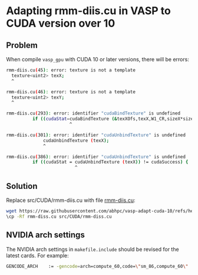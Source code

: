# Adapting rmm-diis.cu in VASP to CUDA version over 10

## Problem
When compile ```vasp_gpu``` with CUDA 10 or later versions, there will be errors:
```bash
rmm-diis.cu(45): error: texture is not a template
  texture<uint2> texX;
  ^

rmm-diis.cu(46): error: texture is not a template
  texture<uint2> texY;
  ^

rmm-diis.cu(293): error: identifier "cudaBindTexture" is undefined
          if ((cudaStat=cudaBindTexture (&texXOfs,texX,W1_CR,sizeX*sizeof(W1_CR[0]))) !=
                        ^

rmm-diis.cu(301): error: identifier "cudaUnbindTexture" is undefined
              cudaUnbindTexture (texX);
              ^

rmm-diis.cu(386): error: identifier "cudaUnbindTexture" is undefined
          if ((cudaStat = cudaUnbindTexture (texX)) != cudaSuccess) {
                          ^
```

## Solution
Replace src/CUDA/rmm-diis.cu with file [rmm-diis.cu](rmm-diis.cu):
```bash
wget https://raw.githubusercontent.com/abhpc/vasp-adapt-cuda-10/refs/heads/main/rmm-diis.cu
\cp -Rf rmm-diss.cu src/CUDA/rmm-diss.cu
```

## NVIDIA arch settings
The NVIDIA arch settings in ```makefile.include``` should be revised for the latest cards. For example:
```bash
GENCODE_ARCH    := -gencode=arch=compute_60,code=\"sm_86,compute_60\"
```
